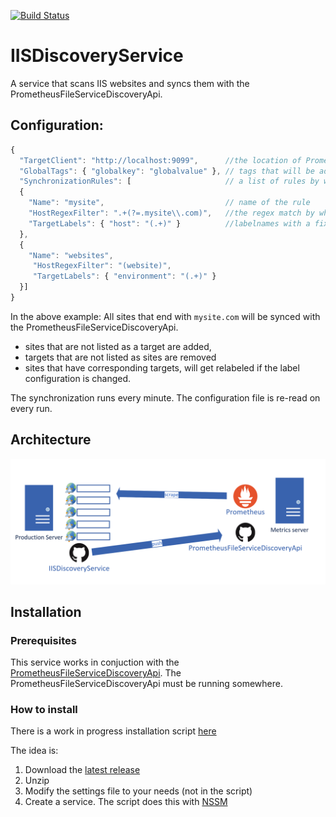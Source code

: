 [![Build Status](https://travis-ci.org/SylvesterMachielse/IISDiscoveryService.svg?branch=master)](https://travis-ci.org/SylvesterMachielse/IISDiscoveryService)
# IISDiscoveryService
A service that scans IIS websites and syncs them with the PrometheusFileServiceDiscoveryApi. 

## Configuration:
```javascript
{
  "TargetClient": "http://localhost:9099",      //the location of PrometheusFileServiceDiscoveryApi
  "GlobalTags": { "globalkey": "globalvalue" }, // tags that will be added to ALL targets
  "SynchronizationRules": [                     // a list of rules by which targets will be identified, added, removed and patched
  {
    "Name": "mysite",                           // name of the rule
    "HostRegexFilter": ".+(?=.mysite\\.com)",   //the regex match by which sites for this rule are identified
    "TargetLabels": { "host": "(.+)" }          //labelnames with a fixed key and a regex match for it's value
  },
  {
    "Name": "websites",
     "HostRegexFilter": "(website)",
     "TargetLabels": { "environment": "(.+)" }
  }]
}
```

In the above example:
All sites that end with `mysite.com` will be synced with the PrometheusFileServiceDiscoveryApi. 
* sites that are not listed as a target are added,
* targets that are not listed as sites are removed
* sites that have corresponding targets, will get relabeled if the label configuration is changed.

The synchronization runs every minute. The configuration file is re-read on every run.

## Architecture
![architecture](https://github.com/SylvesterMachielse/IISDiscoveryService/raw/master/architecture.PNG "Architecture")

## Installation
### Prerequisites
This service works in conjuction with the [PrometheusFileServiceDiscoveryApi](https://github.com/SylvesterMachielse/PrometheusFileServiceDiscoveryApi). The PrometheusFileServiceDiscoveryApi must be running somewhere.

### How to install
There is a work in progress installation script [here](https://raw.githubusercontent.com/SylvesterMachielse/IISDiscoveryService/master/InstallScript.ps)

The idea is:
1. Download the [latest release](https://github.com/SylvesterMachielse/IISDiscoveryService/releases/download/v1.0/publish.7z)
2. Unzip 
3. Modify the settings file to your needs (not in the script)
4. Create a service. The script does this with [NSSM](https://nssm.cc/)
